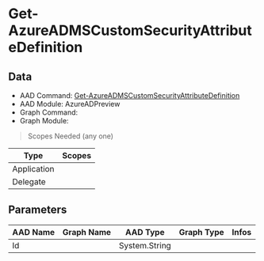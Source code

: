 # Get-AzureADMSCustomSecurityAttributeDefinition

> 

## Data

+ AAD Command: [Get-AzureADMSCustomSecurityAttributeDefinition](https://docs.microsoft.com/en-us/powershell/module/AzureADPreview/Get-AzureADMSCustomSecurityAttributeDefinition)
+ AAD Module: AzureADPreview
+ Graph Command: [](https://docs.microsoft.com/en-us/powershell/module//)
+ Graph Module: 

> Scopes Needed (any one)

|Type|Scopes|
|---|---|
|Application||
|Delegate||

## Parameters

|AAD Name|Graph Name|AAD Type|Graph Type|Infos|
|---|---|---|---|---|
|Id||System.String|||

